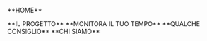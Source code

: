 <p align="center">
  <p>**HOME**</p>
**IL PROGETTO**
**MONITORA IL TUO TEMPO**
**QUALCHE CONSIGLIO**
**CHI SIAMO**

</p>

